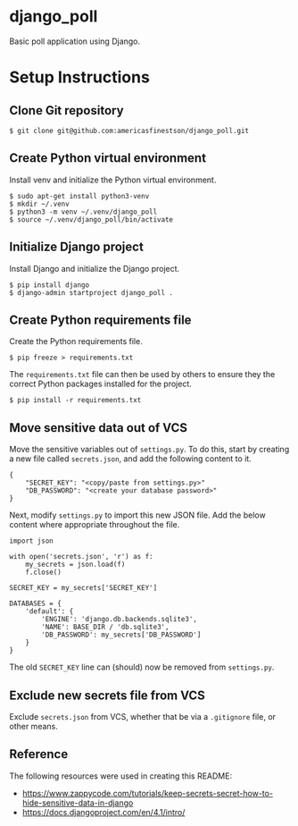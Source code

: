 # django_poll
Basic poll application using Django.

# Setup Instructions

## Clone Git repository

```
$ git clone git@github.com:americasfinestson/django_poll.git
```

## Create Python virtual environment

Install venv and initialize the Python virtual environment.
```
$ sudo apt-get install python3-venv
$ mkdir ~/.venv
$ python3 -m venv ~/.venv/django_poll
$ source ~/.venv/django_poll/bin/activate
```

## Initialize Django project

Install Django and initialize the Django project.
```
$ pip install django
$ django-admin startproject django_poll .
```

## Create Python requirements file
Create the Python requirements file.
```
$ pip freeze > requirements.txt
```

The ```requirements.txt``` file can then be used by others to ensure they the correct Python packages installed for the project.
```
$ pip install -r requirements.txt
```

## Move sensitive data out of VCS

Move the sensitive variables out of ```settings.py```. To do this, start by creating a new file called ```secrets.json```, and add the following content to it.
```
{
    "SECRET_KEY": "<copy/paste from settings.py>"
    "DB_PASSWORD": "<create your database password>"
}
```

Next, modify ```settings.py``` to import this new JSON file. Add the below content where appropriate throughout the file.

```
import json

with open('secrets.json', 'r') as f:
    my_secrets = json.load(f)
    f.close()
    
SECRET_KEY = my_secrets['SECRET_KEY']

DATABASES = {
    'default': {
        'ENGINE': 'django.db.backends.sqlite3',
        'NAME': BASE_DIR / 'db.sqlite3',
        'DB_PASSWORD': my_secrets['DB_PASSWORD']
    }
}
```

The old ```SECRET_KEY``` line can (should) now be removed from ```settings.py```.

## Exclude new secrets file from VCS
Exclude ```secrets.json``` from VCS, whether that be via a ```.gitignore``` file, or other means.

## Reference
The following resources were used in creating this README:
* https://www.zappycode.com/tutorials/keep-secrets-secret-how-to-hide-sensitive-data-in-django
* https://docs.djangoproject.com/en/4.1/intro/
